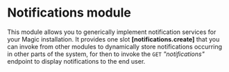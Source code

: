 
# Notifications module

This module allows you to generically implement notification services for your Magic installation.
It provides one slot **[notifications.create]** that you can invoke from other modules to
dynamically store notifications occurring in other parts of the system, for then to invoke
the `GET` _"notifications"_ endpoint to display notifications to the end user.